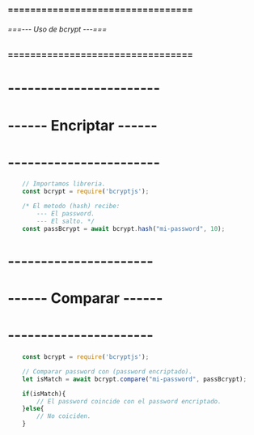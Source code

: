 ### ================================= ###
###### ===--- Uso de bcrypt ---=== ######
### ================================= ###

# ----------------------- #
# ------ Encriptar ------ #
# ----------------------- #

```js
	// Importamos libreria.
	const bcrypt = require('bcryptjs');

	/* El metodo (hash) recibe: 
		--- El password.
		--- El salto. */
	const passBcrypt = await bcrypt.hash("mi-password", 10);	
```

# ---------------------- #
# ------ Comparar ------ #
# ---------------------- #

```js
	const bcrypt = require('bcryptjs');

	// Comparar password con (password encriptado).
	let isMatch = await bcrypt.compare("mi-password", passBcrypt);

	if(isMatch){
		// El password coincide con el password encriptado.
	}else{
		// No coiciden.
	}
```